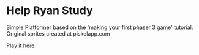 # Help Ryan Study
Simple Platformer based on the 'making your first phaser 3 game' tutorial. Original sprites created at piskelapp.com

[Play it here](https://dazzling-engelbart-b6566e.netlify.com/)
